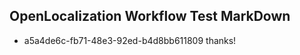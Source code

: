 ## OpenLocalization Workflow Test MarkDown
* a5a4de6c-fb71-48e3-92ed-b4d8bb611809 thanks!

<!--HONumber=Sep16_HO1-->


